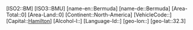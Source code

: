 ﻿---
location: [32.3,]
type: Country
tags:
- geo/Country

SpocWebEntityId: 26850
isDeleted: false
confidential: public

---
[ISO2::BM]
[ISO3::BMU]
[name-en::Bermuda]
[name-de::Bermuda]
[Area-Total::0]
[Area-Land::0]
[Continent::North-America]
[VehicleCode::]
[Capital::[Hamilton](geo/Continent/Europe/United_Kingdom/Hamilton.md)]
[Alcohol-l::]
[Language-Id::]
[geo-lon::]
[geo-lat::32.3]


